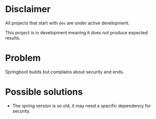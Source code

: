 # Disclaimer
All projects that start with `dev`
are under active development.

This project is in development meaning
it does not produce expected results.

# Problem
Springboot builds but complains about security and ends.

# Possible solutions
  - The spring version is so old, it may need a specific dependency for security.